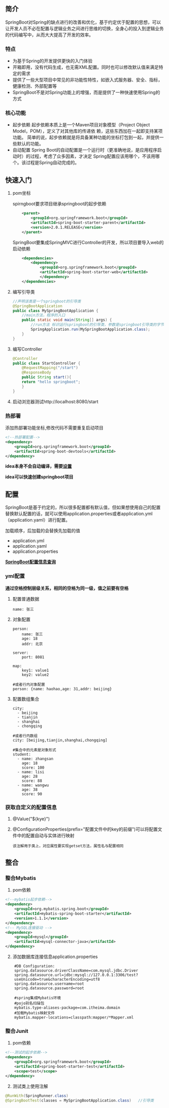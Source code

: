 ## 简介

SpringBoot对Spring的缺点进行的改善和优化，基于约定优于配置的思想，可以让开发人员不必在配置与逻辑业务之间进行思维的切换，全身心的投入到逻辑业务的代码编写中，从而大大提高了开发的效率。

### 特点

* 为基于Spring的开发提供更快的入门体验
* 开箱即用，没有代码生成，也无需XML配置。同时也可以修改默认值来满足特定的需求
* 提供了一些大型项目中常见的非功能性特性，如嵌入式服务器、安全、指标，健康检测、外部配置等
* SpringBoot不是对Spring功能上的增强，而是提供了一种快速使用Spring的方式

### 核心功能

* 起步依赖
    起步依赖本质上是一个Maven项目对象模型（Project Object Model，POM），定义了对其他库的传递依
    赖，这些东西加在一起即支持某项功能。
    简单的说，起步依赖就是将具备某种功能的坐标打包到一起，并提供一些默认的功能。
* 自动配置
    Spring Boot的自动配置是一个运行时（更准确地说，是应用程序启动时）的过程，考虑了众多因素，才决定
    Spring配置应该用哪个，不该用哪个。该过程是Spring自动完成的。

## 快速入门

1.  pom坐标
        
    spirngboot要求项目继承springboot的起步依赖
    
    ```xml
        <parent>
            <groupId>org.springframework.boot</groupId>
            <artifactId>spring-boot-starter-parent</artifactId>
            <version>2.0.1.RELEASE</version>
        </parent>
    ```

     SpringBoot要集成SpringMVC进行Controller的开发，所以项目要导入web的启动依赖
    
    ```xml
        <dependencies>
            <dependency>
                <groupId>org.springframework.boot</groupId>
                <artifactId>spring-boot-starter-web</artifactId>
                </dependency>
        </dependencies>
    ```

2.  编写引导类
    ```java
    //声明该类是一个springboot的引导类
    @SpringBootApplication
    public class MySpringBootApplication {
        //main方法，程序的入口
        public static void main(String[] args) {
            //run方法 标识运行springboot的引导类，参数是springboot引导类的字节码文件
            SpringApplication.run(MySpringBootApplication.class);
        }
    }
    ```

3.  编写Controller
    ```java
    @Controller
    public class StartController {
        @RequestMapping("/start")
        @ResponseBody
        public String start(){
        return "hello springboot";
        }
    }
    ```

4.  启动浏览器测试http://localhost:8080/start

### 热部署

添加热部署功能坐标,修改代码不需要重复启动项目

```xml
<!--热部署配置-->
<dependency>
    <groupId>org.springframework.boot</groupId>
    <artifactId>spring-boot-devtools</artifactId>
</dependency>
```

**idea本身不会自动编译，需要[设置](https://www.cnblogs.com/maoxy/p/11752039.html "")** 

**idea可以快速创建springboot项目**

## 配置
SpringBoot是基于约定的，所以很多配置都有默认值，但如果想使用自己的配置替换默认配置的话，就可以使用application.properties或者application.yml（application.yaml）进行配置。

加载顺序，后加载的会替换先加载的值
* application.yml
* application.yaml
* application.properties

**[SpringBoot配置信息查询](https://docs.spring.io/spring-boot/docs/2.0.1.RELEASE/reference/htmlsingle/#common-application-properties "")**

### yml配置

**通过空格控制层级关系，相同的空格为同一级，值之前要有空格**

1.  配置普通数据

        name: 张三

2.  对象配置

        person:
            name: 张三
            age: 18
            addr: 北京
        
        server:
            port: 8081

        map:
            key1: value1
            key2: value2

        #或者行内对象配置
        person: {name: haohao,age: 31,addr: beijing}

3.  配置数组集合

        city:
          - beijing
          - tianjin
          - shanghai
          - chongqing
        
        #或者行内数组
        city: [beijing,tianjin,shanghai,chongqing]

        #集合中的元素是对象形式
        student:
          - name: zhangsan
            age: 18
            score: 100
          - name: lisi
            age: 28
            score: 88
          - name: wangwu
            age: 38
            score: 90

### 获取自定义的配置信息

1.  @Value("${kye}")

2.  @ConfigurationProperties(prefix="配置文件中的key的前缀")可以将配置文件中的配置自动与实体进行映射

        该注解用于类上，对应属性要实现getset方法，属性名与配置相同

## 整合

### 整合Mybatis

1.  pom依赖
```xml
<!--mybatis起步依赖-->
<dependency>
    <groupId>org.mybatis.spring.boot</groupId>
    <artifactId>mybatis-spring-boot-starter</artifactId>
    <version>1.1.1</version>
</dependency>
<!-- MySQL连接驱动 -->
<dependency>
    <groupId>mysql</groupId>
    <artifactId>mysql-connector-java</artifactId>
</dependency>
```

2.  添加数据库连接信息application.properties
```
    #DB Configuration:
    spring.datasource.driverClassName=com.mysql.jdbc.Driver
    spring.datasource.url=jdbc:mysql://127.0.0.1:3306/test?
    useUnicode=true&characterEncoding=utf8
    spring.datasource.username=root
    spring.datasource.password=root

    #spring集成Mybatis环境
    #pojo别名扫描包
    mybatis.type-aliases-package=com.itheima.domain
    #加载Mybatis映射文件
    mybatis.mapper-locations=classpath:mapper/*Mapper.xml
```

### 整合Junit

1.  pom依赖
```xml
<!--测试的起步依赖-->
<dependency>
    <groupId>org.springframework.boot</groupId>
    <artifactId>spring-boot-starter-test</artifactId>
    <scope>test</scope>
</dependency>
```

2.  测试类上使用注解
```java
@RunWith(SpringRunner.class)
@SpringBootTest(classes = MySpringBootApplication.class)   //引导类
```